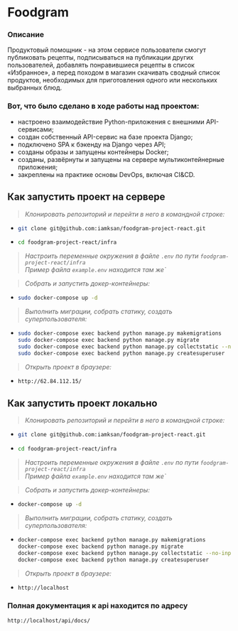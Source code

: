 # Foodgram


### Описание

Продуктовый помощник - на этом сервисе пользователи смогут публиковать рецепты,
подписываться на публикации других пользователей, добавлять понравившиеся 
рецепты в список «Избранное», а перед походом в магазин скачивать сводный 
список продуктов, необходимых для приготовления одного или нескольких выбранных блюд.


### Вот, что было сделано в ходе работы над проектом:
- настроено взаимодействие Python-приложения с внешними API-сервисами;
- создан собственный API-сервис на базе проекта Django;
- подключено SPA к бэкенду на Django через API;
- созданы образы и запущены контейнеры Docker;
- созданы, развёрнуты и запущены на сервере мультиконтейнерные приложения;
- закреплены на практике основы DevOps, включая CI&CD.

## Как запустить проект на сервере

>*Клонировать репозиторий и перейти в него в командной строке:*


* ```bash
  git clone git@github.com:iamksan/foodgram-project-react.git
  ```

* ```bash
  cd foodgram-project-react/infra
  ```
  
>*Настроить переменные окружения в файле `.env` по пути `foodgram-project-react/infra`* <br>
>*Пример файла `example.env` находится там же`*

>*Собрать и запустить докер-контейнеры:*

* ```bash
  sudo docker-compose up -d
  ```

>*Выполнить миграции, собрать статику, создать суперпользователя:*

* ```bash
  sudo docker-compose exec backend python manage.py makemigrations
  sudo docker-compose exec backend python manage.py migrate
  sudo docker-compose exec backend python manage.py collectstatic --no-input
  sudo docker-compose exec backend python manage.py createsuperuser
  ```

>*Открыть проект в браузере:*

* ```bash
  http://62.84.112.15/
  ```

## Как запустить проект локально

>*Клонировать репозиторий и перейти в него в командной строке:*


* ```bash
  git clone git@github.com:iamksan/foodgram-project-react.git
  ```

* ```bash
  cd foodgram-project-react/infra
  ```
  
>*Настроить переменные окружения в файле `.env` по пути `foodgram-project-react/infra`* <br>
>*Пример файла `example.env` находится там же`*

>*Собрать и запустить докер-контейнеры:*

* ```bash
  docker-compose up -d
  ```

>*Выполнить миграции, собрать статику, создать суперпользователя:*

* ```bash
  docker-compose exec backend python manage.py makemigrations
  docker-compose exec backend python manage.py migrate
  docker-compose exec backend python manage.py collectstatic --no-input
  docker-compose exec backend python manage.py createsuperuser
  ```

>*Открыть проект в браузере:*

* ```bash
  http://localhost
  ```

### Полная документация к api находится по адресу

```URL
http://localhost/api/docs/
```
